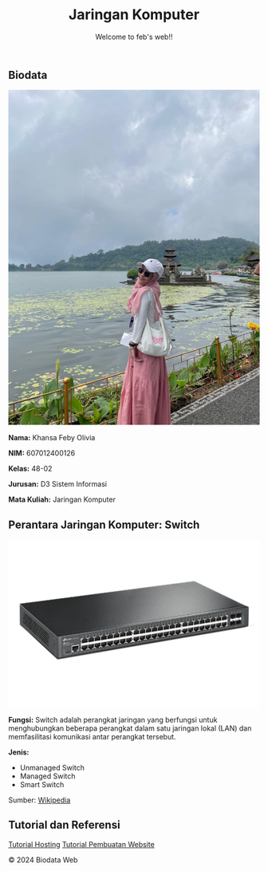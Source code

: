 <html lang="en">
<head>
    <meta charset="UTF-8">
    <meta name="viewport" content="width=device-width, initial-scale=1.0">
    <title>Biodata dan Materi Jaringan Komputer</title>
    <script src="https://cdn.tailwindcss.com"></script>
</head>
<body class="bg-gradient-to-r from-pink-300 via-purple-300 to-blue-300 text-gray-800 h-screen overflow-y-auto">
    <div class="container mx-auto p-6">
        <!-- Header -->
        <header class="text-center mb-10">
            <h1 class="text-4xl font-bold text-blue-700 mb-4">Jaringan Komputer</h1>
            <p class="text-lg text-gray-700">Welcome to feb's web!!</p>
        </header>
        <div class="flex flex-col lg:flex-row gap-8">
            <!-- Biodata Section -->
            <div class="bg-white shadow-lg rounded-lg p-6 border border-blue-400 w-full lg:w-1/3">
                <h2 class="text-2xl font-bold text-blue-600 mb-4">Biodata</h2>
                <div class="flex flex-col items-center">
                    <img src="./feby.jpg" alt="Foto" class="w-30 h-40 rounded-full shadow-lg border-4 border-pink-500 mb-4">
                    <div class="text-center">
                        <p class="text-lg"><strong>Nama:</strong> Khansa Feby Olivia</p>
                        <p class="text-lg"><strong>NIM:</strong> 607012400126</p>
                        <p class="text-lg"><strong>Kelas:</strong> 48-02</p>
                        <p class="text-lg"><strong>Jurusan:</strong> D3 Sistem Informasi</p>
                        <p class="text-lg"><strong>Mata Kuliah:</strong> Jaringan Komputer</p>
                    </div>
                </div>
            </div>
            <!-- Materi Jaringan Komputer Section -->
            <div class="bg-white shadow-lg rounded-lg p-6 border border-purple-400 w-full lg:w-2/3">
                <h2 class="text-2xl font-bold text-purple-600 mb-4">Perantara Jaringan Komputer: Switch</h2>
                <div class="flex flex-col lg:flex-row items-center lg:items-start">
                    <img src="./switch.jpg" alt="Switch" class="w-48 h-48 rounded-lg shadow-md mb-6 lg:mb-0 lg:mr-6">
                    <div>
                        <p class="mb-4"><strong>Fungsi:</strong> Switch adalah perangkat jaringan yang berfungsi untuk menghubungkan beberapa perangkat dalam satu jaringan lokal (LAN) dan memfasilitasi komunikasi antar perangkat tersebut.</p>
                        <p class="mb-4"><strong>Jenis:</strong></p>
                        <ul class="list-disc pl-5 text-purple-700 mb-4">
                            <li>Unmanaged Switch</li>
                            <li>Managed Switch</li>
                            <li>Smart Switch</li>
                        </ul>
                        <p class="text-sm text-gray-500">Sumber: <a href="https://id.wikipedia.org/wiki/Jaringan_komputer" target="_blank" class="text-blue-500 hover:underline">Wikipedia</a></p>
                    </div>
                </div>
            </div>
        </div>
        <!-- Links Section -->
        <div class="bg-white shadow-lg rounded-lg p-6 border border-pink-400 mt-10">
            <h2 class="text-2xl font-bold text-pink-600 mb-4">Tutorial dan Referensi</h2>
            <div class="flex flex-col lg:flex-row justify-around">
                <a href="https://www.hostingadvice.com/how-to/" target="_blank" class="text-blue-500 hover:underline">Tutorial Hosting</a>
                <a href="https://drive.google.com/file/d/1w7ePo8jeZp9h49mZI79SeqJ2_bGbc7pv/view?usp=sharing" target="_blank" class="text-blue-500 hover:underline">Tutorial Pembuatan Website</a>
            </div>
        </div>
    </div>
    <footer class="bg-blue-400 text-white text-center py-3">
        <p>&copy; 2024 Biodata Web</p>
    </footer>
</body>
</html>
